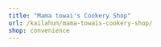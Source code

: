 ```yaml
---
title: "Mama towai's Cookery Shop"
url: /kailahun/mama-towais-cookery-shop/
shop: convenience
---
```

